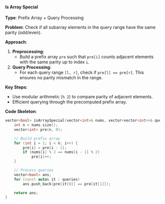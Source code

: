 #### **Is Array Special**
**Type**: Prefix Array + Query Processing

**Problem**: Check if all subarray elements in the query range have the same parity (odd/even).

**Approach**:
1. **Preprocessing**:
   - Build a prefix array `pre` such that `pre[i]` counts adjacent elements with the same parity up to index `i`.
2. **Query Processing**:
   - For each query range `[l, r]`, check if `pre[l] == pre[r]`. This ensures no parity mismatch in the range.

**Key Steps**:
- Use modular arithmetic (`% 2`) to compare parity of adjacent elements.
- Efficient querying through the precomputed prefix array.

**Code Skeleton**:
```cpp
vector<bool> isArraySpecial(vector<int>& nums, vector<vector<int>>& queries) {
    int n = nums.size();
    vector<int> pre(n, 0);

    // Build prefix array
    for (int i = 1; i < n; i++) {
        pre[i] = pre[i - 1];
        if (nums[i] % 2 == nums[i - 1] % 2)
            pre[i]++;
    }

    // Process queries
    vector<bool> ans;
    for (const auto& it : queries)
        ans.push_back(pre[it[0]] == pre[it[1]]);

    return ans;
}